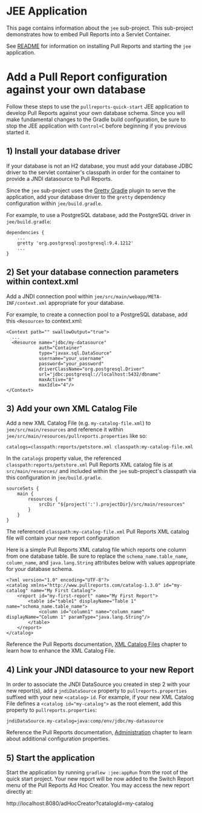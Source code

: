 # JEE Application

This page contains information about the `jee` sub-project. This sub-project demonstrates how to embed Pull Reports into a Servlet Container.

See [README](README.md) for information on installing Pull Reports and starting the `jee` application.

# Add a Pull Report configuration against your own database

Follow these steps to use the `pullreports-quick-start` JEE application to develop Pull Reports against your own database schema. Since you will make fundamental changes to the Gradle build configuration, be sure to stop the JEE application with `Control+C` before beginning if you previous started it.

## 1) Install your database driver 

If your database is not an H2 database, you must add your database JDBC driver to the servlet container's classpath in order for the container to provide a JNDI datasource to Pull Reports.

Since the `jee` sub-project uses the [Gretty Gradle](http://akhikhl.github.io/gretty-doc/index.html) plugin to serve the application, add your database driver to the `gretty` dependency configuration within `jee/build.gradle`. 

For example, to use a PostgreSQL database, add the PostgreSQL driver in `jee/build.gradle`:

    dependencies {
        ... 
        gretty 'org.postgresql:postgresql:9.4.1212'
        ...
    }
    
## 2) Set your database connection parameters within context.xml

Add a JNDI connection pool within `jee/src/main/webapp/META-INF/context.xml` appropriate for your database.

For example, to create a connection pool to a PostgreSQL database, add this `<Resource>` to context.xml:

    <Context path="" swallowOutput="true">
      ...
      <Resource name="jdbc/my-datasource"
                auth="Container"
                type="javax.sql.DataSource"
                username="your_username"
                password="your_password"
                driverClassName="org.postgresql.Driver"
                url="jdbc:postgresql://localhost:5432/dbname"
                maxActive="8"
                maxIdle="4"/>
    </Context>
    
## 3) Add your own XML Catalog File

Add a new XML Catalog File (e.g. `my-catalog-file.xml`) to `jee/src/main/resources` and reference it within `jee/src/main/resources/pullreports.properties` like so:

    catalogs=classpath:reports/petstore.xml classpath:my-catalog-file.xml

In the `catalogs` property value, the referenced `classpath:reports/petstore.xml` Pull Reports XML catalog file is at `src/main/resources/` and included within the `jee` sub-project's classpath via this configuration in `jee/build.gradle`.   

    sourceSets {
        main {
            resources {
                srcDir "${project(':').projectDir}/src/main/resources"
            }
        }
    }

The referenced `classpath:my-catalog-file.xml` Pull Reports XML catalog file will contain your new report configuration 

Here is a simple Pull Reports XML catalog file which reports one column from one database table. Be sure to replace the `schema_name.table_name`, `column_name`, and `java.lang.String` attributes below with values appropriate for your database schema.

    <?xml version="1.0" encoding="UTF-8"?>
    <catalog xmlns="http://www.pullreports.com/catalog-1.3.0" id="my-catalog" name="My First Catalog">
        <report id="my-first-report" name="My First Report">
            <table id="table1" displayName="Table 1" name="schema_name.table_name">
                <column id="column1" name="column_name" displayName="Column 1" paramType="java.lang.String"/>
            </table>
        </report>
    </catalog>

Reference the Pull Reports documentation, [XML Catalog Files](https://www.pullreports.com/docs/latest/catalog-files.html) chapter to learn how to enhance the XML Catalog File.

## 4) Link your JNDI datasource to your new Report

In order to associate the JNDI DataSource you created in step 2 with your new report(s), add a `jndiDataSource` property to `pullreports.properties` suffixed with your new `<catalog>` `id`. For example, if your new XML Catalog File defines a `<catalog id="my-catalog">` as the root element, add this property to `pullreports.properties`:

    jndiDataSource.my-catalog=java:comp/env/jdbc/my-datasource

Reference the Pull Reports documentation, [Administration](https://www.pullreports.com/docs/latest/administration.html) chapter to learn about additional configuration properties.
 
## 5) Start the application

Start the application by running `gradlew :jee:appRun` from the root of the quick start project. Your new report will be now added to the Switch Report menu of the Pull Reports Ad Hoc Creator. You may access the new report directly at:

http://localhost:8080/adHocCreator?catalogId=my-catalog
